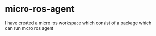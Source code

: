 # micro-ros-agent
I have created a micro ros workspace which consist of a package which can run micro ros agent
